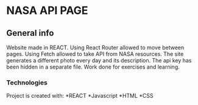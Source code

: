 # NASA API PAGE


## General info
Website made in REACT. Using React Router allowed to move between pages. Using Fetch allowed to take API from NASA resources. The site generates a different photo every day and its description. The api key has been hidden in a separate file.
Work done for exercises and learning.

### Technologies
Project is created with: *REACT *Javascript *HTML *CSS 
